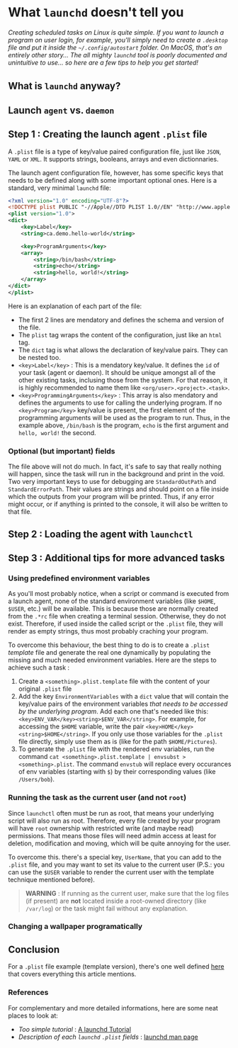 # What `launchd` doesn't tell you

###### Creating scheduled tasks on Linux is quite simple. If you want to launch a program on user login, for example, you'll simply need to create a `.desktop` file and put it inside the `~/.config/autostart` folder. On MacOS, that's an entirely other story... The all mighty `launchd` tool is poorly documented and unintuitive to use... so here are a few tips to help you get started!

## What is `launchd` anyway?

## Launch `agent` vs. `daemon`

## Step 1 : Creating the launch agent `.plist` file

A `.plist` file is a type of key/value paired configuration file, just like `JSON`, `YAML` or `XML`. It supports strings, booleans, arrays and even dictionnaries. 

The launch agent configuration file, however, has some specific keys that needs to be defined along with some important optional ones. Here is a standard, very minimal `launchd` file: 

```xml
<?xml version="1.0" encoding="UTF-8"?>
<!DOCTYPE plist PUBLIC "-//Apple//DTD PLIST 1.0//EN" "http://www.apple.com/DTDs/PropertyList-1.0.dtd">
<plist version="1.0">
<dict>
    <key>Label</key>
    <string>ca.demo.hello-world</string>

    <key>ProgramArguments</key>
    <array>
        <string>/bin/bash</string>
        <string>echo</string>
        <string>hello, world!</string>
    </array>
</dict>
</plist>
```

Here is an explanation of each part of the file:

- The first 2 lines are mendatory and defines the schema and version of the file.
- The `plist` tag wraps the content of the configuration, just like an `html` tag.
- The `dict` tag is what allows the declaration of key/value pairs. They can be nested too.
- `<key>Label</key>` : This is a mendatory key/value. It defines the `id` of your task (agent or daemon). It should be unique amongst all of the other existing tasks, inclusing those from the system. For that reason, it is highly recommended to name them like `<org/user>.<project>.<task>`.
- `<key>ProgrammingArguments</key>` : This array is also mendatory and defines the arguments to use for calling the underlying program. If no `<key>Program</key>` key/value is present, the first element of the programming arguments will be used as the program to run. Thus, in the example above, `/bin/bash` is the program, `echo` is the first argument and `hello, world!` the second.

### Optional (but important) fields

The file above will not do much. In fact, it's safe to say that really nothing will happen, since the task will run in the background and print in the void. Two very important keys to use for debugging are `StandardOutPath` and `StandardErrorPath`. Their values are strings and should point on a file inside which the outputs from your program will be printed. Thus, if any error might occur, or if anything is printed to the console, it will also be written to that file. 

## Step 2 : Loading the agent with `launchctl`

## Step 3 : Additional tips for more advanced tasks

### Using predefined environment variables

As you'll most probably notice, when a script or command is executed from a launch agent, none of the standard environment variables (like `$HOME`, `$USER`, etc.) will be available. This is because those are normally created from the `.*rc` file when creating a terminal session. Otherwise, they do not exist. Therefore, if used inside the called script or the `.plist` file, they will render as empty strings, thus most probably craching your program.

To overcome this behaviour, the best thing to do is to create a `.plist` *template* file and generate the real one dynamically by populating the missing and much needed environment variables. Here are the steps to achieve such a task :

1. Create a `<something>.plist.template` file with the content of your original `.plist` file
2. Add the key `EnvironmentVariables` with a `dict` value that will contain the key/value pairs of the environment variables *that needs to be accessed by the underlying program*. Add each one that's needed like this: `<key>ENV_VAR</key><string>$ENV_VAR</string>`. For example, for accessing the `$HOME` variable, write the pair `<key>HOME</key><string>$HOME</string>`. If you only use those variables for the `.plist` file directly, simply use them as is (like for the path `$HOME/Pictures`).
3. To generate the `.plist` file with the rendered env variables, run the command `cat <something>.plist.template | envsubst > <something>.plist`. The command `envstub` will replace every occurances of env variables (starting with `$`) by their corresponding values (like `/Users/bob`).

### Running the task as the current user (and not `root`)

Since `launchctl` often must be run as root, that means your underlying script will also run as root. Therefore, every file created by your program will have `root` ownership with restricted write (and maybe read) permissions. That means those files will need admin access at least for deletion, modification and moving, which will be quite annoying for the user.

To overcome this. there's a special key, `UserName`, that you can add to the `.plist` file, and you may want to set its value to the current user (P.S.: you can use the `$USER` variable to render the current user with the template technique mentioned before).

> **WARNING** : If running as the current user, make sure that the log files (if present) are **not** located inside a root-owned directory (like `/var/log`) or the task might fail without any explanation.

### Changing a wallpaper programatically

## Conclusion

For a `.plist` file example (template version), there's one well defined [here](https://github.com/vigenere23/unsplash/blob/main/resources/ca.vigenere23.unsplash.plist.template) that covers everything this article mentions.

### References

For complementary and more detailed informations, here are some neat places to look at:

- *Too simple tutorial* : [A launchd Tutorial](https://www.launchd.info/)
- *Description of each `launchd` `.plist` fields* : [launchd man page](https://www.manpagez.com/man/5/launchd.plist/)
